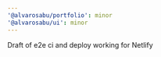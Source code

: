 ```yaml
---
'@alvarosabu/portfolio': minor
'@alvarosabu/ui': minor
---
```


Draft of e2e ci and deploy working for Netlify
